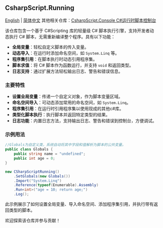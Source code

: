 ## CsharpScript.Running
[English](README.md) | [简体中文](README.zh.md) 
其他相关仓库：[CsharpScript.Console C#运行时脚本控制台](https://github.com/xukonxe/CSharpScript.Console/tree/master)

该仓库包含一个基于 C#Scripting 库的轻量级 C# 脚本执行引擎，支持开发者动态执行 C# 脚本，无需重新编译整个程序。具有以下功能：

- **全局变量**：轻松自定义脚本的传入变量。
- **动态导入**：在运行时添加命名空间，如 `System.Linq` 等。
- **程序集引用**：在脚本执行时动态引用程序集。
- **脚本求值**：将 C# 脚本作为函数运行，并支持 `void` 和返回类型。
- **日志支持**：通过扩展方法轻松输出日志、警告和错误信息。

### 主要特性
- **设置全局变量**：传递一个自定义对象，作为脚本变量区域。
- **命名空间导入**：可动态添加常用的命名空间，如 `System.Linq`。
- **程序集引用**：在运行时引用程序集以使用现成的其他c#库。
- **类型化脚本执行**：执行脚本并返回特定类型的结果。
- **日志功能**：内置日志方法，支持输出日志、警告和错误到控制台，方便调试。

### 示例用法

```csharp
//Globals为自定义类，系统自动将其中字段和值解析为脚本的公共变量。
public class Globals {
    public string name = "undefined";
    public int age = 0;
}

new CSharpScriptRunning()
    .SetGlobals(new Globals())
    .Import("System.Linq")
    .Reference(typeof(Enumerable).Assembly)
    .Run<int>("age = 10; return age;")
    .Log();
```

此示例展示了如何设置全局变量、导入命名空间、添加程序集引用，并执行带有返回类型的脚本。

欢迎探索该仓库并参与贡献！
